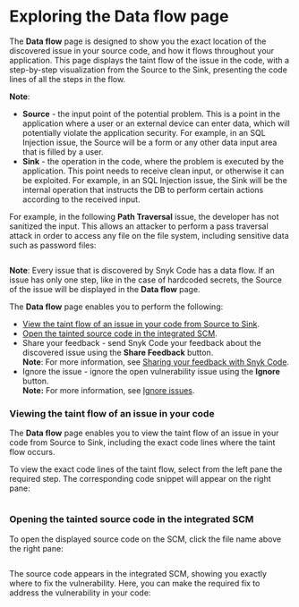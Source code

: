 # Exploring the Data flow page

The **Data flow** page is designed to show you the exact location of the discovered issue in your source code, and how it flows throughout your application. This page displays the taint flow of the issue in the code, with a step-by-step visualization from the Source to the Sink, presenting the code lines of all the steps in the flow.

**Note**:

* **Source** - the input point of the potential problem. This is a point in the application where a user or an external device can enter data, which will potentially violate the application security. For example, in an SQL Injection issue, the Source will be a form or any other data input area that is filled by a user.
* **Sink** - the operation in the code, where the problem is executed by the application. This point needs to receive clean input, or otherwise it can be exploited. For example, in an SQL Injection issue, the Sink will be the internal operation that instructs the DB to perform certain actions according to the received input.

For example, in the following **Path Traversal** issue, the developer has not sanitized the input. This allows an attacker to perform a pass traversal attack in order to access any file on the file system, including sensitive data such as password files:

<figure><img src="../../../../.gitbook/assets/Snyk Code - Results - Issues - Data flow page - Example.png" alt=""><figcaption></figcaption></figure>

**Note**: Every issue that is discovered by Snyk Code has a data flow. If an issue has only one step, like in the case of hardcoded secrets, the Source of the issue will be displayed in the **Data flow** page.

The **Data flow** page enables you to perform the following:

* [View the taint flow of an issue in your code from Source to Sink](exploring-the-data-flow-page.md#viewing-the-taint-flow-of-an-issue-in-your-code).
* [Open the tainted source code in the integrated SCM](exploring-the-data-flow-page.md#opening-the-tainted-source-code-in-the-integrated-scm).
* Share your feedback - send Snyk Code your feedback about the discovered issue using the **Share Feedback** button.\
  **Note**: For more information, see [Sharing your feedback with Snyk Code](https://docs.snyk.io/products/snyk-code/exploring-and-working-with-the-snyk-code-results/sharing-your-feedback-with-snyk-code).
* Ignore the issue - ignore the open vulnerability issue using the **Ignore** button.\
  **Note:** For more information, see [Ignore issues](https://docs.snyk.io/features/fixing-and-prioritizing-issues/issue-management/ignore-issues).

### **Viewing the taint flow of an issue in your code**

The **Data flow** page enables you to view the taint flow of an issue in your code from Source to Sink, including the exact code lines where the taint flow occurs.

To view the exact code lines of the taint flow, select from the left pane the required step. The corresponding code snippet will appear on the right pane:

<figure><img src="../../../../.gitbook/assets/Snyk Code - Results - Issues - Data flow page - Example - Selecting step.png" alt=""><figcaption></figcaption></figure>

### **Opening the tainted source code in the integrated SCM**

To open the displayed source code on the SCM, click the file name above the right pane:

<figure><img src="../../../../.gitbook/assets/Snyk Code - Results - Issues - Data flow page - Source code link.png" alt=""><figcaption></figcaption></figure>

The source code appears in the integrated SCM, showing you exactly where to fix the vulnerability. Here, you can make the required fix to address the vulnerability in your code:

<figure><img src="../../../../.gitbook/assets/Snyk Code - Results - Issues - Data flow page - Source code - in SCM.png" alt=""><figcaption></figcaption></figure>

